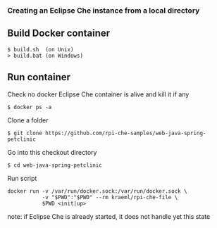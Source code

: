 ### Creating an Eclipse Che instance from a local directory

## Build Docker container
```
$ build.sh  (on Unix)
> build.bat (on Windows)
```

## Run container

Check no docker Eclipse Che container is alive and kill it if any
```
$ docker ps -a
```

Clone a folder
```
$ git clone https://github.com/rpi-che-samples/web-java-spring-petclinic
```

Go into this checkout directory
```
$ cd web-java-spring-petclinic
```

Run script
```
docker run -v /var/run/docker.sock:/var/run/docker.sock \
           -v "$PWD":"$PWD" --rm kraeml/rpi-che-file \
           $PWD <init|up>
```

note: if Eclipse Che is already started, it does not handle yet this state
